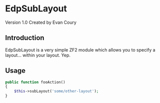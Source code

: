 EdpSubLayout
================
Version 1.0 Created by Evan Coury

Introduction
------------

EdpSubLayout is a very simple ZF2 module which allows you to specify a layout... within your layout. Yep.

Usage
-----

```php
public function fooAction()
{
    $this->subLayout('some/other-layout');
}
```

